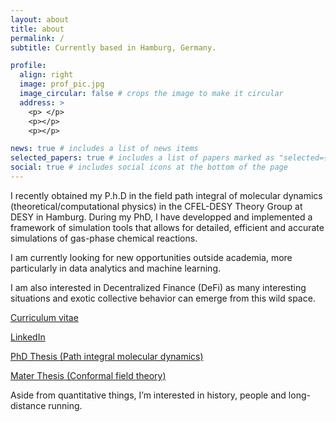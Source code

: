 ```yaml
---
layout: about
title: about
permalink: /
subtitle: Currently based in Hamburg, Germany.

profile:
  align: right
  image: prof_pic.jpg
  image_circular: false # crops the image to make it circular
  address: >
    <p> </p>
    <p></p>
    <p></p>

news: true # includes a list of news items
selected_papers: true # includes a list of papers marked as "selected={true}"
social: true # includes social icons at the bottom of the page
---
```


I recently obtained my P.h.D in the field path integral of molecular dynamics (theoretical/computational physics) in the CFEL-DESY Theory Group at DESY in Hamburg. During my PhD, I have developped and implemented a framework of simulation tools that allows for detailed, efficient and accurate simulations of gas-phase chemical reactions.

I am currently looking for new opportunities outside academia, more particularly in data analytics and machine learning.

I am also interested in Decentralized Finance (DeFi) as many interesting situations and exotic collective behavior can emerge from this wild space.

[Curriculum vitae](https://drive.google.com/file/d/1zBd-RP5W-DSobitda_HFjItdhZvvITU_/view?usp=share_link)

[LinkedIn](https://www.linkedin.com/in/adrien-m-779a5816b)

[PhD Thesis (Path integral molecular dynamics)](https://drive.google.com/file/d/1QZT5xrJ1HcAd8k4CHt9abV597Sg-16nN/view?usp=share_link)

[Mater Thesis (Conformal field theory)](https://drive.google.com/file/d/1QZT5xrJ1HcAd8k4CHt9abV597Sg-16nN/view?usp=share_link)

Aside from quantitative things, I’m interested in history, people and long-distance running.

